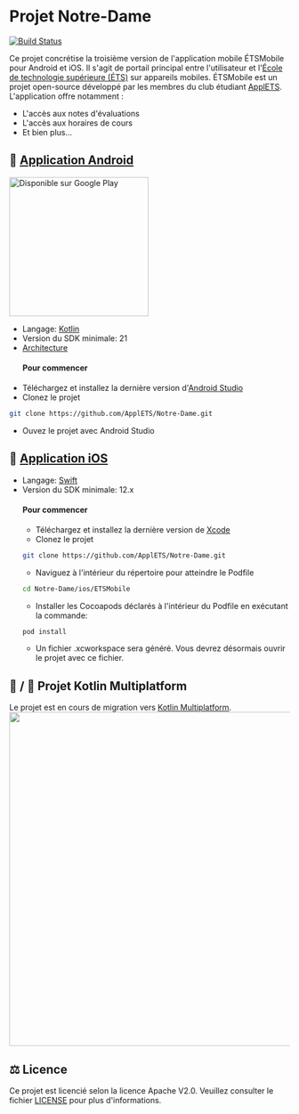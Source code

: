 # Projet Notre-Dame

[![Build Status](https://travis-ci.com/ApplETS/Notre-Dame.svg?branch=master)](https://travis-ci.org/ApplETS/Notre-Dame)

Ce projet concrétise la troisième version de l'application mobile ÉTSMobile pour Android et iOS. Il s'agit de portail principal entre l'utilisateur et l'[École de technologie supérieure (ÉTS)](https://www.etsmtl.ca/) sur appareils mobiles. ÉTSMobile est un projet open-source développé par les membres du club étudiant [ApplETS](https://clubapplets.ca/). L'application offre notamment :

* L'accès aux notes d'évaluations
* L'accès aux horaires de cours
* Et bien plus...

## 🤖 [Application Android](https://github.com/ApplETS/Notre-Dame/tree/master/android)

<a href='https://play.google.com/store/apps/details?id=ca.etsmtl.applets.etsmobile.beta&hl=fr_CA'><img alt='Disponible sur Google Play' src='https://play.google.com/intl/en_us/badges/images/generic/fr-ca_badge_web_generic.png' width=250px /></a>

* Langage: [Kotlin](https://github.com/ApplETS/Notre-Dame/search?l=kotlin)
* Version du SDK minimale: 21
* [Architecture](https://github.com/ApplETS/Notre-Dame/wiki/Architecture-(FR))
  #### Pour commencer
 * Téléchargez et installez la dernière version d'[Android Studio](https://developer.android.com/studio/)
 * Clonez le projet
 ```bash
git clone https://github.com/ApplETS/Notre-Dame.git
```
 * Ouvez le projet avec Android Studio

## 🍎 [Application iOS](https://github.com/ApplETS/Notre-Dame/tree/master/ios)
* Langage: [Swift](https://github.com/ApplETS/Notre-Dame/search?l=swift)
* Version du SDK minimale: 12.x
  #### Pour commencer
  * Téléchargez et installez la dernière version de [Xcode](https://itunes.apple.com/ca/app/xcode/id497799835?mt=12)
  * Clonez le projet
  ```bash
  git clone https://github.com/ApplETS/Notre-Dame.git
  ```
  * Naviguez à l'intérieur du répertoire pour atteindre le Podfile
  ```bash
  cd Notre-Dame/ios/ETSMobile
  ```
  * Installer les Cocoapods déclarés à l'intérieur du Podfile en exécutant la commande:
  ```bash
  pod install
  ```
  * Un fichier .xcworkspace sera généré. Vous devrez désormais ouvrir le projet avec ce fichier.

## 🤖 / 🍎 Projet Kotlin Multiplatform
Le projet est en cours de migration vers [Kotlin Multiplatform](https://kotlinlang.org/docs/reference/multiplatform.html).
<image src="docs/images/architecture_multiplatform.png" width="600" />

## ⚖️ Licence
Ce projet est licencié selon la licence Apache V2.0. Veuillez consulter le fichier [LICENSE](https://github.com/ApplETS/Notre-Dame/blob/master/LICENSE) pour plus d'informations.
